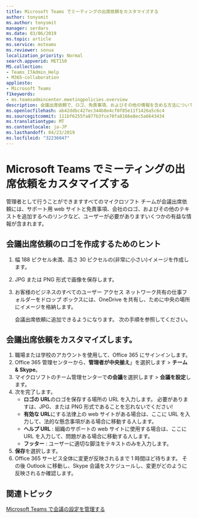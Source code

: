 ```yaml
---
title: Microsoft Teams でミーティングの出席依頼をカスタマイズする
author: tonysmit
ms.author: tonysmit
manager: serdars
ms.date: 03/06/2019
ms.topic: article
ms.service: msteams
ms.reviewer: sonua
localization_priority: Normal
search.appverid: MET150
MS.collection:
- Teams_ITAdmin_Help
- M365-collaboration
appliesto:
- Microsoft Teams
f1keywords:
- ms.teamsadmincenter.meetingpolicies.overview
description: 会議出席依頼で、ロゴ、免責事項、およびその他の情報を含める方法について説明します。
ms.openlocfilehash: ab42ddbc427ec344b8e4cf0f85e11f1426a5c6c4
ms.sourcegitcommit: 111bf6255fa877b3fce70fa8166e8ec5a6643434
ms.translationtype: MT
ms.contentlocale: ja-JP
ms.lasthandoff: 04/23/2019
ms.locfileid: "32236047"
---
```

# <a name="customize-meeting-invitations-in-microsoft-teams"></a>Microsoft Teams でミーティングの出席依頼をカスタマイズする

管理者として行うことができますすべてのマイクロソフト チームが会議出席依頼には、サポート用 web サイトと免責事項、会社のロゴ、およびその他のテキストを追加するへのリンクなど、ユーザーが必要がありますいくつかの有益な情報が含まれます。 

## <a name="tips-for-creating-a-logo-for-meeting-invitations"></a>会議出席依頼のロゴを作成するためのヒント

1. 幅 188 ピクセル未満、高さ 30 ピクセルの(非常に小さい)イメージを作成します。
2. JPG または PNG 形式で画像を保存します。
3. お客様のビジネスのすべてのユーザー アクセス ネットワーク共有の仕事フォルダーをドロップ ボックスには、OneDrive を共有し、ために中央の場所にイメージを格納します。

    会議出席依頼に追加できるようになります。 次の手順を参照してください。

## <a name="customize-your-meeting-invitations"></a>会議出席依頼をカスタマイズします。

1. 職場または学校のアカウントを使用して、Office 365 にサインインします。
2. Office 365 管理センターから、**管理者が中央揃え**」を選択します > **チーム & Skype**。
3. マイクロソフトのチーム管理センターで**の会議**を選択します > **会議を設定**します。
4. 次を完了します。
    - **ロゴの URL**のロゴを保存する場所の URL を入力します。 必要がありますは、JPG、または PNG 形式であることを忘れないでください!
    - **有効な URL**にする法律上の web サイトがある場合は、ここに URL を入力して、法的な懸念事項がある場合に移動する人します。
    - **ヘルプ URL** : 組織のサポートの web サイトに使用する場合は、ここに URL を入力して、問題がある場合に移動する人します。
    - **フッター** : ユーザーに適切な脚注をテキストのみを入力します。
5.  **保存**を選択します。
6.  Office 365 サービス全体に変更が反映されるまで 1 時間ほど待ちます。 その後 Outlook に移動し、Skype 会議をスケジュールし、変更がどのように反映されるか確認します。

## <a name="related-topics"></a>関連トピック

[Microsoft Teams で会議の設定を管理する](meeting-settings-in-teams.md)
